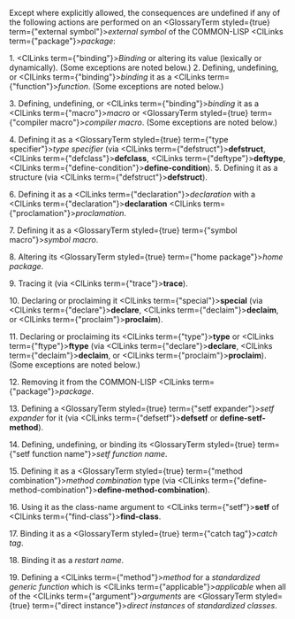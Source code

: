  



Except where explicitly allowed, the consequences are undefined if any of the following actions are performed on an <GlossaryTerm styled={true} term={"external symbol"}><i>external symbol</i></GlossaryTerm> of the COMMON-LISP <ClLinks  term={"package"}><i>package</i></ClLinks>: 



1\. <ClLinks  term={"binding"}><i>Binding</i></ClLinks> or altering its value (lexically or dynamically). (Some exceptions are noted below.) 2. Defining, undefining, or <ClLinks  term={"binding"}><i>binding</i></ClLinks> it as a <ClLinks  term={"function"}><i>function</i></ClLinks>. (Some exceptions are noted below.) 



3\. Defining, undefining, or <ClLinks  term={"binding"}><i>binding</i></ClLinks> it as a <ClLinks  term={"macro"}><i>macro</i></ClLinks> or <GlossaryTerm styled={true} term={"compiler macro"}><i>compiler macro</i></GlossaryTerm>. (Some exceptions are noted below.) 



4\. Defining it as a <GlossaryTerm styled={true} term={"type specifier"}><i>type specifier</i></GlossaryTerm> (via <ClLinks  term={"defstruct"}><b>defstruct</b></ClLinks>, <ClLinks  term={"defclass"}><b>defclass</b></ClLinks>, <ClLinks  term={"deftype"}><b>deftype</b></ClLinks>, <ClLinks  term={"define-condition"}><b>define-condition</b></ClLinks>). 5. Defining it as a structure (via <ClLinks  term={"defstruct"}><b>defstruct</b></ClLinks>). 



6\. Defining it as a <ClLinks  term={"declaration"}><i>declaration</i></ClLinks> with a <ClLinks  term={"declaration"}><b>declaration</b></ClLinks> <ClLinks  term={"proclamation"}><i>proclamation</i></ClLinks>. 



7\. Defining it as a <GlossaryTerm styled={true} term={"symbol macro"}><i>symbol macro</i></GlossaryTerm>. 



8\. Altering its <GlossaryTerm styled={true} term={"home package"}><i>home package</i></GlossaryTerm>. 







 



 



9\. Tracing it (via <ClLinks  term={"trace"}><b>trace</b></ClLinks>). 



10\. Declaring or proclaiming it <ClLinks  term={"special"}><b>special</b></ClLinks> (via <ClLinks  term={"declare"}><b>declare</b></ClLinks>, <ClLinks  term={"declaim"}><b>declaim</b></ClLinks>, or <ClLinks  term={"proclaim"}><b>proclaim</b></ClLinks>). 



11\. Declaring or proclaiming its <ClLinks  term={"type"}><b>type</b></ClLinks> or <ClLinks  term={"ftype"}><b>ftype</b></ClLinks> (via <ClLinks  term={"declare"}><b>declare</b></ClLinks>, <ClLinks  term={"declaim"}><b>declaim</b></ClLinks>, or <ClLinks  term={"proclaim"}><b>proclaim</b></ClLinks>). (Some exceptions are noted below.) 



12\. Removing it from the COMMON-LISP <ClLinks  term={"package"}><i>package</i></ClLinks>. 



13\. Defining a <GlossaryTerm styled={true} term={"setf expander"}><i>setf expander</i></GlossaryTerm> for it (via <ClLinks  term={"defsetf"}><b>defsetf</b></ClLinks> or **define-setf-method**). 



14\. Defining, undefining, or binding its <GlossaryTerm styled={true} term={"setf function name"}><i>setf function name</i></GlossaryTerm>. 



15\. Defining it as a <GlossaryTerm styled={true} term={"method combination"}><i>method combination</i></GlossaryTerm> type (via <ClLinks  term={"define-method-combination"}><b>define-method-combination</b></ClLinks>). 



16\. Using it as the class-name argument to <ClLinks  term={"setf"}><b>setf</b></ClLinks> of <ClLinks  term={"find-class"}><b>find-class</b></ClLinks>. 



17\. Binding it as a <GlossaryTerm styled={true} term={"catch tag"}><i>catch tag</i></GlossaryTerm>. 



18\. Binding it as a *restart name*. 



19\. Defining a <ClLinks  term={"method"}><i>method</i></ClLinks> for a *standardized generic function* which is <ClLinks  term={"applicable"}><i>applicable</i></ClLinks> when all of the <ClLinks  term={"argument"}><i>arguments</i></ClLinks> are <GlossaryTerm styled={true} term={"direct instance"}><i>direct instances</i></GlossaryTerm> of *standardized classes*. 



